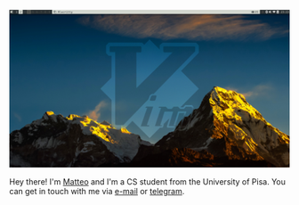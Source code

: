 ![vim-desktop](https://github.com/matteogiorgi/matteogiorgi/blob/master/scrot.png)

Hey there! I'm [Matteo](https://www.geoteo.net) and I'm a CS student from the University of Pisa. You can get in touch with me via [e-mail](mailto:matteo.giorgi@protonmail.com) or [telegram](https://t.me/drogaina).
